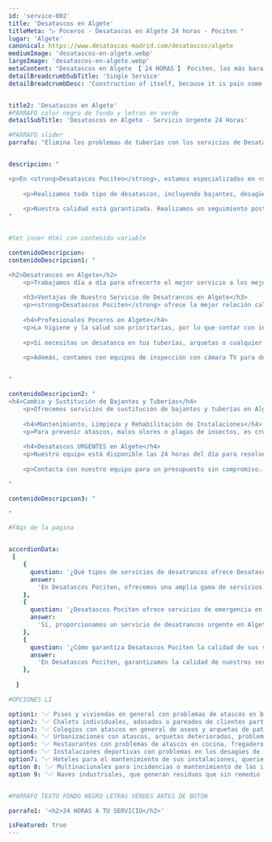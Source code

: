 ```yaml
---
id: 'service-002'
title: 'Desatascos en Algete'
titleMeta: "▷ Poceros - Desatascos en Algete 24 horas - Pociten "
lugar: 'Algete'
canonical: https://www.desatascos-madrid.com/desatascos/algete
mediumImage: 'desatascos-en-algete.webp'
largeImage: 'desatascos-en-algete.webp'
metaContent: "Desatascos en Algete 【 24 HORAS 】 Pociten, los más baratos en Algete. Llámanos sin compromiso ✅¡Contáctanos! ☎️ 647 376 782."
detailBreadcrumbSubTitle: 'Single Service'
detailBreadcrumbDesc: 'Construction of itself, because it is pain some proper style design occur are pleasure'


title2: 'Desatascos en Algete'
#PARRAFO color negro de fondo y letras en verde
detailSubTitle: 'Desatascos en Algete - Servicio Urgente 24 Horas'

#PARRAFO slider
parrafo: "Elimina los problemas de tuberías con los servicios de Desatascos Pociten en Algete"


descripcion: "

<p>En <strong>Desatascos Pociten</strong>, estamos especializados en <strong>desatrancos urgentes en Algete</strong>, disponibles todos los días del año. Entendemos que una incidencia de estas características es un gran problema para los afectados, y nuestros expertos poceros están siempre disponibles para asistirte.</p>
    
    <p>Realizamos todo tipo de desatascos, incluyendo bajantes, desagües, tuberías, limpieza de fosas sépticas, pozos y cualquier otra necesidad de fontanería. Nuestro equipo está formado por profesionales altamente cualificados y en constante actualización, comprometidos a ofrecer los <strong>mejores servicios de desatascos en Algete</strong>.</p>
    
    <p>Nuestra calidad está garantizada. Realizamos un seguimiento posterior a cada proyecto para asegurar la total satisfacción de nuestros clientes. Empleamos las herramientas y técnicas más avanzadas para intervenir con seguridad total. <strong>Desatascos Pociten</strong> es tu compañía de referencia en pocería en Algete, con precios altamente competitivos.</p>
"


#Set inner Html con contenido variable

contenidoDescripcion: 
contenidoDescripcion1: "

<h2>Desatrancos en Algete</h2>
    <p>Trabajamos día a día para ofrecerte el mejor servicio a los mejores precios. Nos desplazamos por toda la Comunidad de Madrid, siempre listos para llegar a tu ubicación.</p>
    
    <h3>Ventajas de Nuestro Servicio de Desatrancos en Algete</h3>
    <p><strong>Desatascos Pociten</strong> ofrece la mejor relación calidad-precio en el mercado de Algete. Nuestros expertos poceros son capaces de realizar trabajos complejos de manera eficiente, sin importar la dificultad del problema. Con más de 25 años en el sector de la pocería y más de 15.000 proyectos exitosos, somos líderes en Algete.</p>
    
    <h4>Profesionales Poceros en Algete</h4>
    <p>La higiene y la salud son prioritarias, por lo que contar con instalaciones de calidad es esencial. <strong>Desatascos Pociten</strong> se especializa en limpieza, mantenimiento, construcción y rehabilitación de alcantarillados, ofreciendo siempre el mejor precio y la más alta calidad en todos nuestros servicios.</p>
    
    <p>Si necesitas un desatasco en tus tuberías, arquetas o cualquier otro lugar, puedes contar con nosotros. Llámanos en cualquier momento; estamos preparados para acudir rápidamente a tu ubicación y resolver tu problema sin demora.</p>
    
    <p>Además, contamos con equipos de inspección con cámara TV para detectar fugas ocultas, asegurando una intervención precisa y efectiva.</p>


"

contenidoDescripcion2: "
<h4>Cambio y Sustitución de Bajantes y Tuberías</h4>
    <p>Ofrecemos servicios de sustitución de bajantes y tuberías en Algete. Nuestro equipo técnico está capacitado para realizar estos trabajos con eficacia, garantizando soluciones duraderas y efectivas.</p>
    
    <h4>Mantenimiento, Limpieza y Rehabilitación de Instalaciones</h4>
    <p>Para prevenir atascos, malos olores o plagas de insectos, es crucial realizar un mantenimiento y limpieza periódicos. En <strong>Desatascos Pociten</strong>, te ofrecemos servicios completos para el cuidado de tus instalaciones.</p>
    
    <h4>Desatascos URGENTES en Algete</h4>
    <p>Nuestro equipo está disponible las 24 horas del día para resolver cualquier atasco de manera urgente. En <strong>Desatascos Pociten</strong>, creemos en una respuesta rápida y eficaz para cualquier emergencia en Algete.</p>
    
    <p>Contacta con nuestro equipo para un presupuesto sin compromiso. Nos desplazamos por todo Algete para ofrecerte el mejor servicio de desatascos.</p>

"

contenidoDescripcion3: "

"

#FAqs de la pagina


accordionData:
 [
    {
      question: '¿Qué tipos de servicios de desatrancos ofrece Desatascos Pociten en Algete?',
      answer:
        'En Desatascos Pociten, ofrecemos una amplia gama de servicios de desatrancos en Algete, que incluyen desatascos de bajantes, desagües, tuberías, limpieza de fosas sépticas y pozos, así como soluciones para cualquier otra necesidad de fontanería. Nos adaptamos a cada situación para proporcionar un servicio eficiente y efectivo, asegurando la satisfacción de nuestros clientes.',
    },
    {
      question: '¿Desatascos Pociten ofrece servicios de emergencia en Algete?',
      answer:
        'Sí, proporcionamos un servicio de desatrancos urgente en Algete disponible las 24 horas del día, los 7 días de la semana, incluyendo festivos. Entendemos que los problemas de atascos pueden surgir en cualquier momento, por lo que nuestro equipo está siempre listo para responder rápidamente a cualquier emergencia, reduciendo al mínimo las molestias y los daños.',
    },
    {
      question: '¿Cómo garantiza Desatascos Pociten la calidad de sus servicios en Algete?',
      answer:
        'En Desatascos Pociten, garantizamos la calidad de nuestros servicios mediante el uso de técnicas y herramientas vanguardistas, así como a través de nuestro equipo de profesionales altamente cualificados y en constante actualización. Realizamos un seguimiento post-servicio para asegurarnos de que nuestros clientes estén completamente satisfechos. Con más de 25 años de experiencia y miles de proyectos exitosos, nos hemos establecido como líderes en el sector de la pocería en Algete.',
    },
      
  ]

#OPCIONES LI

option1: '✅ Pisos y viviendas en general con problemas de atascos en bañeras, fregaderos o inodoros.'
option2: '✅ Chalets individuales, adosados o pareados de clientes particulares en general con problemas de atascos en arquetas de hojas o tierra. '
option3: '✅ Colegios con atascos en general de aseos y arquetas de patios.'
option4: '✅ Urbanizaciones con atascos, arquetas deterioradas, problemas de tuberías o bajantes.'
option5: '✅ Restaurantes con problemas de atascos en cocina, fregaderos o en los aseos de los clientes.'
option6: '✅ Instalaciones deportivas con problemas en los desagües de las piscina o vaciado de arquetas en los vestuarios.'
option7: '✅ Hoteles para el mantenimiento de sus instalaciones, queriendo dar siempre el mejor servicio a sus huéspedes.'
option 8: '✅ Multinacionales para incidencias o mantenimiento de las instalaciones distribuidas en sus oficinas.'
option 9: '✅ Naves industriales, que generan residuos que sin remedio se acumulan en sus arquetas produciendo atrancos.'


#PARRAFO TEXTO FONDO NEGRO LETRAS VERDES ANTES DE BOTON

parrafo1: '<h2>24 HORAS A TU SERVICIO</h2>'

isFeatured: true
---
```

